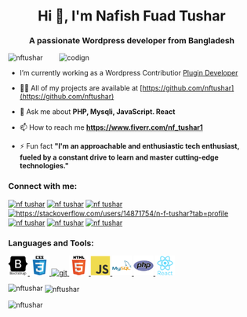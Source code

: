 <h1 align="center">Hi 👋, I'm Nafish Fuad Tushar</h1>
<h3 align="center">A passionate Wordpress developer from Bangladesh</h3>

<img align="right" alt="codign" width="400" src="https://encrypted-tbn0.gstatic.com/images?q=tbn:ANd9GcQbfkuhskr2sCNcg-18UjnP5vGkPzqce7QfdQ&usqp=CAU">

<p align="left"> <img src="https://komarev.com/ghpvc/?username=nftushar&label=Profile%20views&color=0e75b6&style=flat" alt="nftushar" /> </p>

- I’m currently working as a Wordpress Contributior [Plugin Developer](https://profiles.wordpress.org/nftushar/)

- 👨‍💻 All of my projects are available at [https://github.com/nftushar](https://github.com/nftushar)

- 💬 Ask me about **PHP, Mysqli, JavaScript. React**

- 📫 How to reach me **https://www.fiverr.com/nf_tushar1**

- ⚡ Fun fact **"I'm an approachable and enthusiastic tech enthusiast, fueled by a constant drive to learn and master cutting-edge technologies."**

<h3 align="left">Connect with me:</h3>
<p align="left">
<a href="https://codepen.io/nf tushar" target="blank"><img align="center" src="https://raw.githubusercontent.com/rahuldkjain/github-profile-readme-generator/master/src/images/icons/Social/codepen.svg" alt="nf tushar" height="30" width="40" /></a>
<a href="https://twitter.com/nf tushar" target="blank"><img align="center" src="https://raw.githubusercontent.com/rahuldkjain/github-profile-readme-generator/master/src/images/icons/Social/twitter.svg" alt="nf tushar" height="30" width="40" /></a>
<a href="https://linkedin.com/in/nf tushar" target="blank"><img align="center" src="https://raw.githubusercontent.com/rahuldkjain/github-profile-readme-generator/master/src/images/icons/Social/linked-in-alt.svg" alt="nf tushar" height="30" width="40" /></a>
<a href="https://stackoverflow.com/users/https://stackoverflow.com/users/14871754/n-f-tushar?tab=profile" target="blank"><img align="center" src="https://raw.githubusercontent.com/rahuldkjain/github-profile-readme-generator/master/src/images/icons/Social/stack-overflow.svg" alt="https://stackoverflow.com/users/14871754/n-f-tushar?tab=profile" height="30" width="40" /></a>
<a href="https://fb.com/nf tushar" target="blank"><img align="center" src="https://raw.githubusercontent.com/rahuldkjain/github-profile-readme-generator/master/src/images/icons/Social/facebook.svg" alt="nf tushar" height="30" width="40" /></a>
<a href="https://instagram.com/nf tushar" target="blank"><img align="center" src="https://raw.githubusercontent.com/rahuldkjain/github-profile-readme-generator/master/src/images/icons/Social/instagram.svg" alt="nf tushar" height="30" width="40" /></a>
<a href="https://dribbble.com/nf tushar" target="blank"><img align="center" src="https://raw.githubusercontent.com/rahuldkjain/github-profile-readme-generator/master/src/images/icons/Social/dribbble.svg" alt="nf tushar" height="30" width="40" /></a>
</p>

<h3 align="left">Languages and Tools:</h3>
<p align="left"> <a href="https://getbootstrap.com" target="_blank" rel="noreferrer"> <img src="https://raw.githubusercontent.com/devicons/devicon/master/icons/bootstrap/bootstrap-plain-wordmark.svg" alt="bootstrap" width="40" height="40"/> </a> <a href="https://www.w3schools.com/css/" target="_blank" rel="noreferrer"> <img src="https://raw.githubusercontent.com/devicons/devicon/master/icons/css3/css3-original-wordmark.svg" alt="css3" width="40" height="40"/> </a> <a href="https://git-scm.com/" target="_blank" rel="noreferrer"> <img src="https://www.vectorlogo.zone/logos/git-scm/git-scm-icon.svg" alt="git" width="40" height="40"/> </a> <a href="https://www.w3.org/html/" target="_blank" rel="noreferrer"> <img src="https://raw.githubusercontent.com/devicons/devicon/master/icons/html5/html5-original-wordmark.svg" alt="html5" width="40" height="40"/> </a> <a href="https://developer.mozilla.org/en-US/docs/Web/JavaScript" target="_blank" rel="noreferrer"> <img src="https://raw.githubusercontent.com/devicons/devicon/master/icons/javascript/javascript-original.svg" alt="javascript" width="40" height="40"/> </a> <a href="https://www.mysql.com/" target="_blank" rel="noreferrer"> <img src="https://raw.githubusercontent.com/devicons/devicon/master/icons/mysql/mysql-original-wordmark.svg" alt="mysql" width="40" height="40"/> </a> <a href="https://www.php.net" target="_blank" rel="noreferrer"> <img src="https://raw.githubusercontent.com/devicons/devicon/master/icons/php/php-original.svg" alt="php" width="40" height="40"/> </a> <a href="https://reactjs.org/" target="_blank" rel="noreferrer"> <img src="https://raw.githubusercontent.com/devicons/devicon/master/icons/react/react-original-wordmark.svg" alt="react" width="40" height="40"/> </a> </p>

<p><img align="left" src="https://github-readme-stats.vercel.app/api/top-langs?username=nftushar&show_icons=true&locale=en&layout=compact" alt="nftushar" /></p>

<p>&nbsp;<img align="center" src="https://github-readme-stats.vercel.app/api?username=nftushar&show_icons=true&locale=en" alt="nftushar" /></p>

<p><img align="center" src="https://github-readme-streak-stats.herokuapp.com/?user=nftushar&" alt="nftushar" /></p>
